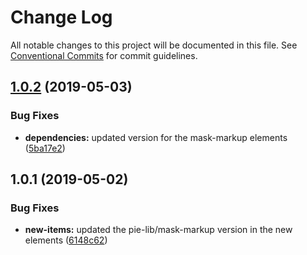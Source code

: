 # Change Log

All notable changes to this project will be documented in this file.
See [Conventional Commits](https://conventionalcommits.org) for commit guidelines.

## [1.0.2](https://github.com/pie-framework/pie-ui/compare/@pie-ui/explicit-constructed-response@1.0.1...@pie-ui/explicit-constructed-response@1.0.2) (2019-05-03)


### Bug Fixes

* **dependencies:** updated version for the mask-markup elements ([5ba17e2](https://github.com/pie-framework/pie-ui/commit/5ba17e2))





## 1.0.1 (2019-05-02)


### Bug Fixes

* **new-items:** updated the pie-lib/mask-markup version in the new elements ([6148c62](https://github.com/pie-framework/pie-ui/commit/6148c62))

